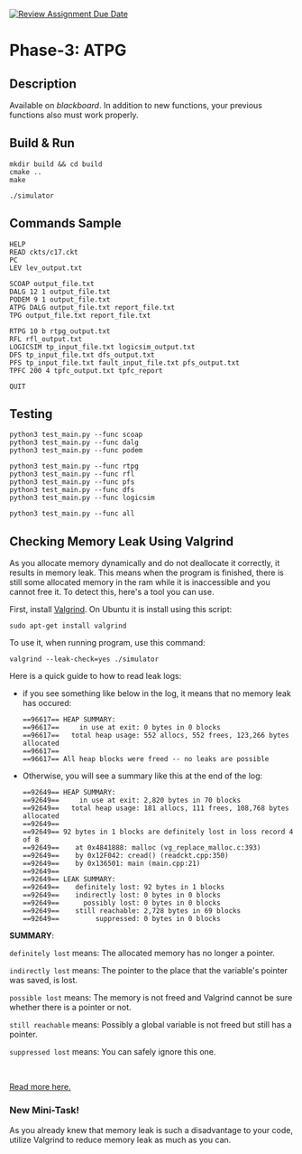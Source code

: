 [![Review Assignment Due Date](https://classroom.github.com/assets/deadline-readme-button-24ddc0f5d75046c5622901739e7c5dd533143b0c8e959d652212380cedb1ea36.svg)](https://classroom.github.com/a/qRoFnGHU)
# Phase-3: ATPG

## Description

Available on *blackboard*.
In addition to new functions, your previous functions also must work properly.

## Build & Run
```
mkdir build && cd build
cmake ..
make

./simulator
```

## Commands Sample
```
HELP
READ ckts/c17.ckt
PC
LEV lev_output.txt

SCOAP output_file.txt
DALG 12 1 output_file.txt
PODEM 9 1 output_file.txt
ATPG DALG output_file.txt report_file.txt
TPG output_file.txt report_file.txt

RTPG 10 b rtpg_output.txt
RFL rfl_output.txt
LOGICSIM tp_input_file.txt logicsim_output.txt
DFS tp_input_file.txt dfs_output.txt
PFS tp_input_file.txt fault_input_file.txt pfs_output.txt
TPFC 200 4 tpfc_output.txt tpfc_report

QUIT
```

## Testing
```
python3 test_main.py --func scoap
python3 test_main.py --func dalg
python3 test_main.py --func podem

python3 test_main.py --func rtpg
python3 test_main.py --func rfl
python3 test_main.py --func pfs
python3 test_main.py --func dfs
python3 test_main.py --func logicsim

python3 test_main.py --func all
```

## Checking Memory Leak Using Valgrind
As you allocate memory dynamically and do not deallocate it correctly, it results in memory leak. This means when the program is finished, there is still some allocated memory in the ram while it is inaccessible and you cannot free it. To detect this, here's a tool you can use.


First, install [Valgrind](https://valgrind.org/). On Ubuntu it is install using this script:
```
sudo apt-get install valgrind
```

To use it, when running program, use this command:
```
valgrind --leak-check=yes ./simulator
```

Here is a quick guide to how to read leak logs:

* if you see something like below in the log, it means that no memory leak has occured:

    ```
    ==96617== HEAP SUMMARY:
    ==96617==     in use at exit: 0 bytes in 0 blocks
    ==96617==   total heap usage: 552 allocs, 552 frees, 123,266 bytes allocated
    ==96617== 
    ==96617== All heap blocks were freed -- no leaks are possible
    ```
* Otherwise, you will see a summary like this at the end of the log:
    ```
    ==92649== HEAP SUMMARY:
    ==92649==     in use at exit: 2,820 bytes in 70 blocks
    ==92649==   total heap usage: 181 allocs, 111 frees, 108,768 bytes allocated
    ==92649== 
    ==92649== 92 bytes in 1 blocks are definitely lost in loss record 4 of 8
    ==92649==    at 0x4841888: malloc (vg_replace_malloc.c:393)
    ==92649==    by 0x12F042: cread() (readckt.cpp:350)
    ==92649==    by 0x136501: main (main.cpp:21)
    ==92649== 
    ==92649== LEAK SUMMARY:
    ==92649==    definitely lost: 92 bytes in 1 blocks
    ==92649==    indirectly lost: 0 bytes in 0 blocks
    ==92649==      possibly lost: 0 bytes in 0 blocks
    ==92649==    still reachable: 2,728 bytes in 69 blocks
    ==92649==         suppressed: 0 bytes in 0 blocks
    ```
**SUMMARY**: 


`definitely lost` means: The allocated memory has no longer a pointer.

`indirectly lost` means: The pointer to the place that the variable's pointer was saved, is lost.

`possible lost` means: The memory is not freed and Valgrind cannot be sure whether there is a pointer or not.

`still reachable` means: Possibly a global variable is not freed but still has a pointer.

`suppressed lost` means: You can safely ignore this one.

<br>

[Read more here.](https://web.stanford.edu/class/archive/cs/cs107/cs107.1174/guide_valgrind.html#:~:text=That%20block%20was%20allocated%20by,since%20lost%20track%20of%20it.)

### New Mini-Task!
As you already knew that memory leak is such a disadvantage to your code, utilize Valgrind to reduce memory leak as much as you can.
